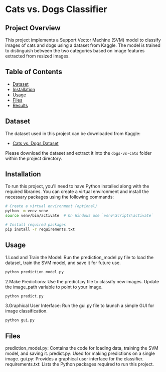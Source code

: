 # Cats vs. Dogs Classifier

## Project Overview

This project implements a Support Vector Machine (SVM) model to classify images of cats and dogs using a dataset from Kaggle. The model is trained to distinguish between the two categories based on image features extracted from resized images.

## Table of Contents

- [Dataset](#dataset)
- [Installation](#installation)
- [Usage](#usage)
- [Files](#files)
- [Results](#results)

## Dataset

The dataset used in this project can be downloaded from Kaggle:

- [Cats vs. Dogs Dataset](https://www.kaggle.com/c/dogs-vs-cats/data)

Please download the dataset and extract it into the `dogs-vs-cats` folder within the project directory.

## Installation

To run this project, you'll need to have Python installed along with the required libraries. You can create a virtual environment and install the necessary packages using the following commands:

```bash
# Create a virtual environment (optional)
python -m venv venv
source venv/bin/activate  # On Windows use `venv\Scripts\activate`

# Install required packages
pip install -r requirements.txt
```

## Usage
1.Load and Train the Model: Run the prediction_model.py file to load the dataset, train the SVM model, and save it for future use.


```bash
python prediction_model.py
```
2.Make Predictions: Use the predict.py file to classify new images. Update the image_path variable to point to your image.


```bash
python predict.py

```
3.Graphical User Interface: Run the gui.py file to launch a simple GUI for image classification.


```bash
python gui.py   

```

## Files
prediction_model.py: Contains the code for loading data, training the SVM model, and saving it.
predict.py: Used for making predictions on a single image.
gui.py: Provides a graphical user interface for the classifier.
requirements.txt: Lists the Python packages required to run this project.



